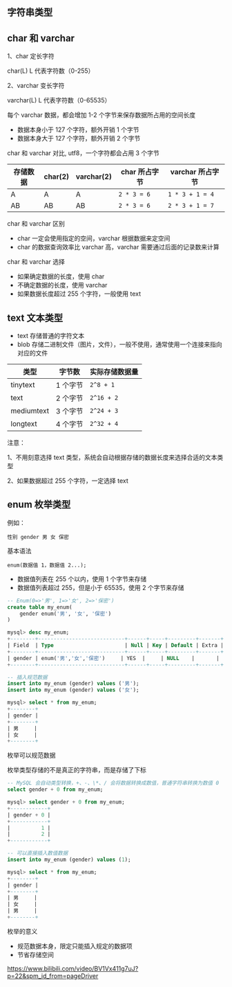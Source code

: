 ## 字符串类型

## char 和 varchar

1、char 定长字符

char(L) L 代表字符数（0-255）

2、varchar 变长字符

varchar(L) L 代表字符数（0-65535）

每个 varchar 数据，都会增加 1-2 个字节来保存数据所占用的空间长度

- 数据本身小于 127 个字符，额外开销 1 个字节
- 数据本身大于 127 个字符，额外开销 2 个字节

char 和 varchar 对比, utf8，一个字符都会占用 3 个字节

| 存储数据 | char(2) | varchar(2) | char 所占字节 | varchar 所占字节 |
| -------- | ------- | ---------- | ------------- | ---------------- |
| A        | A       | A          | `2 * 3 = 6`   | `1 * 3 + 1 = 4`  |
| AB       | AB      | AB         | `2 * 3 = 6`   | `2 * 3 + 1 = 7`  |

char 和 varchar 区别

- char 一定会使用指定的空间，varchar 根据数据来定空间
- char 的数据查询效率比 varchar 高，varchar 需要通过后面的记录数来计算

char 和 varchar 选择

- 如果确定数据的长度，使用 char
- 不确定数据的长度，使用 varchar
- 如果数据长度超过 255 个字符，一般使用 text

## text 文本类型

- text 存储普通的字符文本
- blob 存储二进制文件（图片，文件），一般不使用，通常使用一个连接来指向对应的文件

| 类型       | 字节数   | 实际存储数据量 |
| ---------- | -------- | -------------- |
| tinytext   | 1 个字节 | `2^8 + 1`      |
| text       | 2 个字节 | `2^16 + 2`     |
| mediumtext | 3 个字节 | `2^24 + 3`     |
| longtext   | 4 个字节 | `2^32 + 4`     |

注意：

1、不用刻意选择 text 类型，系统会自动根据存储的数据长度来选择合适的文本类型

2、如果数据超过 255 个字符，一定选择 text

## enum 枚举类型

例如：
```
性别 gender 男 女 保密
```
基本语法
```
enum(数据值 1，数据值 2...);
```
- 数据值列表在 255 个以内，使用 1 个字节来存储
- 数据值列表超过 255，但是小于 65535，使用 2 个字节来存储

```sql
-- Enum(0=>'男', 1=>'女', 2=>'保密')
create table my_enum(
    gender enum('男', '女', '保密')
)

mysql> desc my_enum;
+--------+----------------------------+------+-----+---------+-------+
| Field  | Type                       | Null | Key | Default | Extra |
+--------+----------------------------+------+-----+---------+-------+
| gender | enum('男','女','保密')     | YES  |     | NULL    |       |
+--------+----------------------------+------+-----+---------+-------+

-- 插入规范数据
insert into my_enum (gender) values ('男');
insert into my_enum (gender) values ('女');

mysql> select * from my_enum;
+--------+
| gender |
+--------+
| 男     |
| 女     |
+--------+

```

枚举可以规范数据

枚举类型存储的不是真正的字符串，而是存储了下标
```sql
-- MySQL 会自动类型转换，+、-、\*、/ 会将数据转换成数值，普通字符串转换为数值 0
select gender + 0 from my_enum;

mysql> select gender + 0 from my_enum;
+------------+
| gender + 0 |
+------------+
|          1 |
|          2 |
+------------+

-- 可以直接插入数值数据
insert into my_enum (gender) values (1);

mysql> select * from my_enum;
+--------+
| gender |
+--------+
| 男     |
| 女     |
| 男     |
+--------+

```

枚举的意义

- 规范数据本身，限定只能插入规定的数据项
- 节省存储空间

https://www.bilibili.com/video/BV1Vx411g7uJ?p=22&spm_id_from=pageDriver
